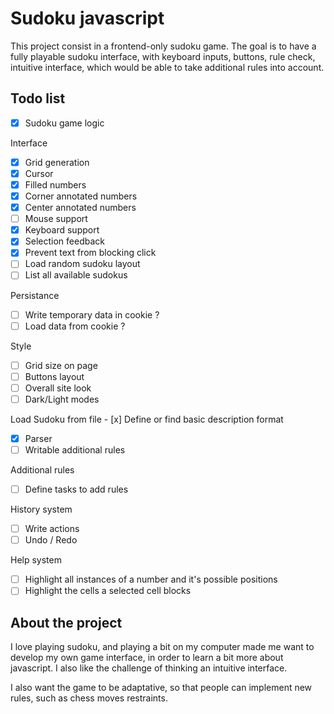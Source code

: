 # Sudoku javascript

This project consist in a frontend-only sudoku game. The goal is to have a fully playable sudoku interface, with keyboard inputs, buttons, rule check, intuitive interface, which would be able to take additional rules into account.

## Todo list

- [x] Sudoku game logic

Interface
- [x] Grid generation
- [x] Cursor
- [x] Filled numbers
- [x] Corner annotated numbers
- [x] Center annotated numbers
- [ ] Mouse support
- [x] Keyboard support
- [x] Selection feedback
- [x] Prevent text from blocking click
- [ ] Load random sudoku layout
- [ ] List all available sudokus

Persistance
- [ ] Write temporary data in cookie ?
- [ ] Load data from cookie ?

Style
- [ ] Grid size on page
- [ ] Buttons layout
- [ ] Overall site look
- [ ] Dark/Light modes

Load Sudoku from file
- [x] Define or find basic description format
- [x] Parser
- [ ] Writable additional rules

Additional rules
- [ ] Define tasks to add rules

History system
- [ ] Write actions
- [ ] Undo / Redo

Help system
- [ ] Highlight all instances of a number and it's possible positions
- [ ] Highlight the cells a selected cell blocks

## About the project

I love playing sudoku, and playing a bit on my computer made me want to develop my own game interface, in order to learn a bit more about javascript. I also like the challenge of thinking an intuitive interface.

I also want the game to be adaptative, so that people can implement new rules, such as chess moves restraints.
